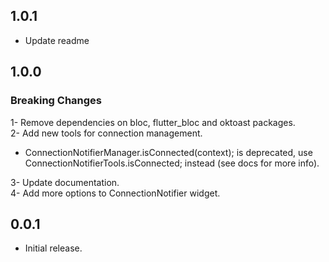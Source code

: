## 1.0.1
* Update readme 
## 1.0.0

 ### Breaking Changes
 1- Remove dependencies on bloc, flutter_bloc and oktoast packages. <br>
 2- Add new tools for connection management.<br> 
  * ConnectionNotifierManager.isConnected(context); is deprecated, use ConnectionNotifierTools.isConnected; instead (see docs for more info). <br>

 3- Update documentation.<br>
 4- Add more options to ConnectionNotifier widget.<br>
## 0.0.1

* Initial release.
